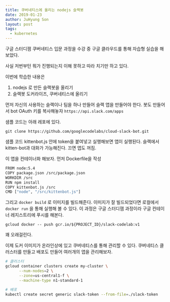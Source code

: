 ```yaml
---
title: 쿠버네티스에 올리는 nodejs 슬랙봇
date: 2019-01-23
author: JuHyung Son
layout: post
tags:
  - kubernetes
---
```


구글 스터디잼 쿠버네티스 입문 과정을 수강 중
구글 클라우드를 통해 자습형 실습을 해보았다.

사실 저번부턴 뭐가 진행되는지 이해 못하고 따라 치기만 하고 있다.

이번에 학습한 내용은
1. nodejs 로 만든 슬랙봇을 올리기
2. 슬랙봇 도커라이즈, 쿠버네티스에 올리기

먼저 자신의 사용하는 슬랙이나 팀을 하나 만들어 슬랙 앱을 만들어야 한다.
봇도 만들어서 bot OAuth 키를 복사해놓자
`https://api.slack.com/apps`

샘플 코드는 아래 레포에 있다.

`git clone https://github.com/googlecodelabs/cloud-slack-bot.git`

샘플 코드 kittenbot.js 안에 token을 붙여넣고 실행해보면 앱이 실행된다. 슬랙에서 kitten-bot과 대화가 가능해진다.
끄면 앱도 꺼짐.

이 앱을 컨테이너화 해보자. 먼저 Dockerfile을 작성

```bash
FROM node:5.4
COPY package.json /src/package.json
WORKDIR /src
RUN npm install
COPY kittenbot.js /src
CMD ["node", "/src/kittenbot.js"]
```

그리고 `docker build` 로 이미지를 빌드해준다. 이미지가 잘 빌드되었다면 로컬에서 `docker run` 을 통해 실행해 볼 수 있다.
이 과정은 구글 스터디잼 과정이라 구글 컨테이너 레지스트리에 푸시를 해본다.

`gcloud docker -- push gcr.io/${PROJECT_ID}/slack-codelab:v1`

꽤 오래걸린다.

이제 도커 이미지가 온라인상에 있고 쿠버네티스를 통해 관리할 수 있다. 쿠버네티스 클러스터를 만들고 배포도 만들어 여러개의 앱을 관리해보자.

```bash
# 클러스터
gcloud container clusters create my-cluster \
      --num-nodes=2 \
      --zone=us-central1-f \
      --machine-type n1-standard-1

# 배포
kubectl create secret generic slack-token --from-file=./slack-token
```

